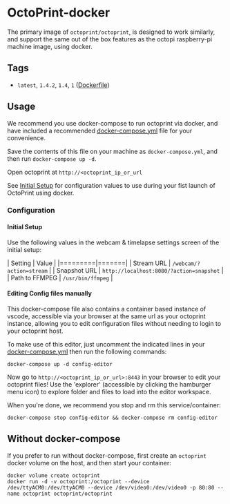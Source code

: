 # OctoPrint-docker 

The primary image of `octoprint/octoprint`, is designed to work similarly, and support the
same out of the box features as the octopi raspberry-pi machine image, using docker.

## Tags

- `latest`, `1.4.2`, `1.4`, `1` ([Dockerfile](Dockerfile))

## Usage

We recommend you use docker-compose to run octoprint via docker, and have included
a recommended [docker-compose.yml](docker-compose.yml) file for your convenience.

Save the contents of this file on your machine as `docker-compose.yml`, and then
run `docker-compose up -d`.

Open octoprint at `http://<octoprint_ip_or_url`

See [Initial Setup](#initial-setup) for configuration values to use during your fist
launch of OctoPrint using docker.

### Configuration

#### Initial Setup

Use the following values in the webcam & timelapse settings screen of the initial setup:

| Setting | Value |
|=========|=======|
| Stream URL | `/webcam/?action=stream` |
| Snapshot URL |  `http://localhost:8080/?action=snapshot` |
| Path to FFMPEG | `/usr/bin/ffmpeg` |

#### Editing Config files manually

This docker-compose file also contains a container based instance of vscode, accessible
via your browser at the same url as your octoprint instance, allowing you to edit configuration
files without needing to login to your octoprint host.

To make use of this editor, just uncomment the indicated lines in your [docker-compose.yml](docker-compose.yml#20-32)
then run the following commands:

```
docker-compose up -d config-editor
```

Now go to `http://<octoprint_ip_or_url>:8443` in your browser to edit your octoprint files!
Use the 'explorer' (accessible by clicking the hamburger menu icon) to explore folder and files to load
into the editor workspace.

When you're done, we recommend you stop and rm this service/container:

```
docker-compose stop config-editor && docker-compose rm config-editor
```


## Without docker-compose

If you prefer to run without docker-compose, first create an `octoprint` docker volume
on the host, and then start your container:

```
docker volume create octoprint
docker run -d -v octoprint:/octoprint --device /dev/ttyACM0:/dev/ttyACM0 --device /dev/video0:/dev/video0 -p 80:80 --name octoprint octoprint/octoprint

```
